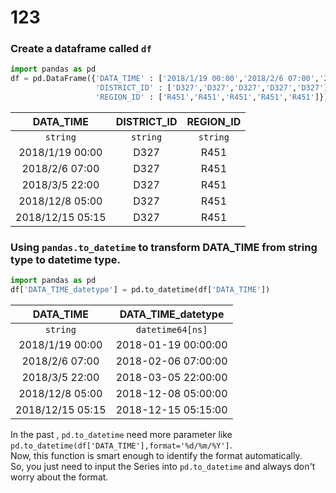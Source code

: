 # 123


### Create a dataframe called ```df```
```python
import pandas as pd
df = pd.DataFrame({'DATA_TIME' : ['2018/1/19 00:00','2018/2/6 07:00','2018/3/5 22:00','2018/12/8 05:00','2018/12/15 05:15'],
                   'DISTRICT_ID' : ['D327','D327','D327','D327','D327'],
                   'REGION_ID' : ['R451','R451','R451','R451','R451']})
```
|DATA_TIME|DISTRICT_ID|REGION_ID|
|:-------:|:-------:|:-------:|
|`string`|`string`|`string`|
|2018/1/19 00:00|D327|R451|
|2018/2/6 07:00|D327|R451|
|2018/3/5 22:00|D327|R451|
|2018/12/8 05:00|D327|R451|
|2018/12/15 05:15|D327|R451|


### Using ```pandas.to_datetime``` to transform DATA_TIME from string type to datetime type.
```python
import pandas as pd
df['DATA_TIME_datetype'] = pd.to_datetime(df['DATA_TIME'])
```
|DATA_TIME|DATA_TIME_datetype|
|:-------:|:-------:|
|`string`|`datetime64[ns]`|
|2018/1/19 00:00|2018-01-19 00:00:00|
|2018/2/6 07:00|2018-02-06 07:00:00|
|2018/3/5 22:00|2018-03-05 22:00:00|
|2018/12/8 05:00|2018-12-08 05:00:00|
|2018/12/15 05:15|2018-12-15 05:15:00|

In the past , ```pd.to_datetime``` need more parameter like ```pd.to_datetime(df['DATA_TIME'],format='%d/%m/%Y']```.  
Now, this function is smart enough to identify the format automatically.  
So, you just need to input the Series into ```pd.to_datetime``` and always don't worry about the format.







